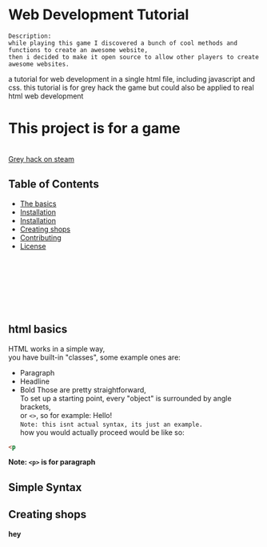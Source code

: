 # Web Development Tutorial
```
Description:
while playing this game I discovered a bunch of cool methods and functions to create an awesome website,
then i decided to make it open source to allow other players to create awesome websites.
```
a tutorial for web development in a single html file, including javascript and css. this tutorial is for grey hack the game but could also be applied to real html web development
# This project is for a game
<br>[Grey hack on steam](https://store.steampowered.com/app/605230/Grey_Hack/)
## Table of Contents
- [The basics](#html-basics)
- [Installation](#Simple-Syntax)
- [Installation](#installation)
- [Creating shops](#Creating-shops)
- [Contributing](#contributing)
- [License](#license)

<br><br><br><br><br><br>
## html basics
HTML works in a simple way,<br>
you have built-in "classes", some example ones are:
- Paragraph
- Headline
- Bold
Those are pretty straightforward,<br>
To set up a starting point, every "object" is surrounded by angle brackets,<br>
or `<>`, so for example:
<Start paragraph>Hello!<end paragraph><br>
`Note: this isnt actual syntax, its just an example.`<br>
how you would actually proceed would be like so:<br>
```html
<p
```
<b><b>Note: `<p>` is for paragraph</b>
## Simple Syntax
## Creating shops
hey
